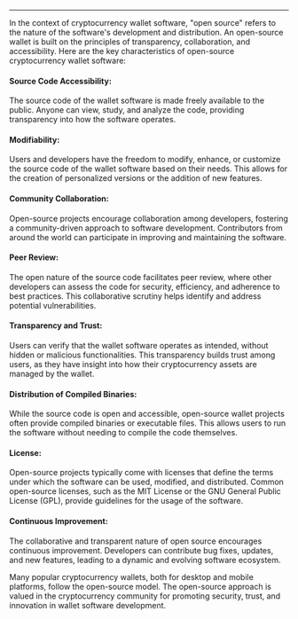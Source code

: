 ---
In the context of cryptocurrency wallet software, "open source" refers to the nature of the software's development and distribution. An open-source wallet is built on the principles of transparency, collaboration, and accessibility. Here are the key characteristics of open-source cryptocurrency wallet software:

#### Source Code Accessibility:

The source code of the wallet software is made freely available to the public. Anyone can view, study, and analyze the code, providing transparency into how the software operates.

#### Modifiability:

Users and developers have the freedom to modify, enhance, or customize the source code of the wallet software based on their needs. This allows for the creation of personalized versions or the addition of new features.

#### Community Collaboration:

Open-source projects encourage collaboration among developers, fostering a community-driven approach to software development. Contributors from around the world can participate in improving and maintaining the software.

#### Peer Review:

The open nature of the source code facilitates peer review, where other developers can assess the code for security, efficiency, and adherence to best practices. This collaborative scrutiny helps identify and address potential vulnerabilities.

#### Transparency and Trust:

Users can verify that the wallet software operates as intended, without hidden or malicious functionalities. This transparency builds trust among users, as they have insight into how their cryptocurrency assets are managed by the wallet.

#### Distribution of Compiled Binaries:

While the source code is open and accessible, open-source wallet projects often provide compiled binaries or executable files. This allows users to run the software without needing to compile the code themselves.

#### License:

Open-source projects typically come with licenses that define the terms under which the software can be used, modified, and distributed. Common open-source licenses, such as the MIT License or the GNU General Public License (GPL), provide guidelines for the usage of the software.

#### Continuous Improvement:

The collaborative and transparent nature of open source encourages continuous improvement. Developers can contribute bug fixes, updates, and new features, leading to a dynamic and evolving software ecosystem.

Many popular cryptocurrency wallets, both for desktop and mobile platforms, follow the open-source model. The open-source approach is valued in the cryptocurrency community for promoting security, trust, and innovation in wallet software development.